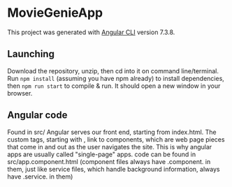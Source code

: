 # MovieGenieApp

This project was generated with [Angular CLI](https://github.com/angular/angular-cli) version 7.3.8.

## Launching
Download the repository, unzip, then cd into it on command line/terminal. Run ```npm install``` (assuming you have npm already) to install dependencies, then ```npm run start``` to compile & run. It should open a new window in your browser.

## Angular code

Found in src/
Angular serves our front end, starting from index.html. The custom tags, starting with <app-root>, link to components, which are web page pieces that come in and out as the user navigates the site. This is why angular apps are usually called "single-page" apps.
<app-root> code can be found in src/app.component.html (component files always have .component. in them, just like service files, which handle background information, always have .service. in them)

